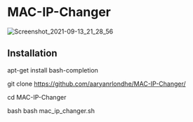 # MAC-IP-Changer
![Screenshot_2021-09-13_21_28_56](https://user-images.githubusercontent.com/63962758/133117723-3d1969a4-31ea-42d8-9eff-92571f814987.png)
## Installation

apt-get install bash-completion

git clone https://github.com/aaryanrlondhe/MAC-IP-Changer/

cd MAC-IP-Changer

bash bash mac_ip_changer.sh
